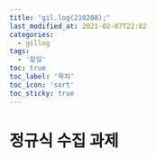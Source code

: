 ```yaml
---
title: "gil.log(210208);"
last_modified_at: 2021-02-07T22:02
categories: 
  - gillog
tags: 
  - '할일'
toc: true
toc_label: '목차'
toc_icon: 'sort'
toc_sticky: true
---
```

# 정규식 수집 과제